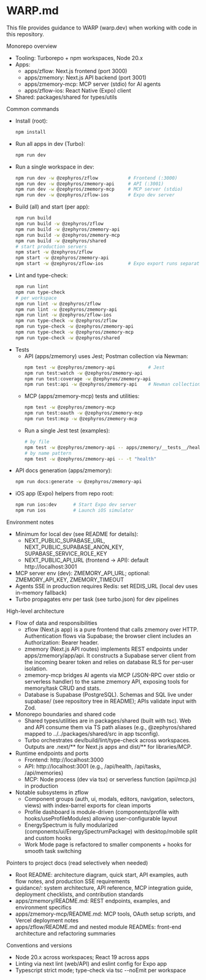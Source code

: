 # WARP.md

This file provides guidance to WARP (warp.dev) when working with code in this repository.

Monorepo overview
- Tooling: Turborepo + npm workspaces, Node 20.x
- Apps:
  - apps/zflow: Next.js frontend (port 3000)
  - apps/zmemory: Next.js API backend (port 3001)
  - apps/zmemory-mcp: MCP server (stdio) for AI agents
  - apps/zflow-ios: React Native (Expo) client
- Shared: packages/shared for types/utils

Common commands
- Install (root):
  ```bash path=null start=null
  npm install
  ```
- Run all apps in dev (Turbo):
  ```bash path=null start=null
  npm run dev
  ```
- Run a single workspace in dev:
  ```bash path=null start=null
  npm run dev -w @zephyros/zflow           # Frontend (:3000)
  npm run dev -w @zephyros/zmemory-api     # API (:3001)
  npm run dev -w @zephyros/zmemory-mcp     # MCP server (stdio)
  npm run dev -w @zephyros/zflow-ios       # Expo dev server
  ```
- Build (all) and start (per app):
  ```bash path=null start=null
  npm run build
  npm run build -w @zephyros/zflow
  npm run build -w @zephyros/zmemory-api
  npm run build -w @zephyros/zmemory-mcp
  npm run build -w @zephyros/shared
  # start production servers
  npm start -w @zephyros/zflow
  npm start -w @zephyros/zmemory-api
  npm start -w @zephyros/zflow-ios         # Expo export runs separately; see app README
  ```
- Lint and type-check:
  ```bash path=null start=null
  npm run lint
  npm run type-check
  # per workspace
  npm run lint -w @zephyros/zflow
  npm run lint -w @zephyros/zmemory-api
  npm run lint -w @zephyros/zflow-ios
  npm run type-check -w @zephyros/zflow
  npm run type-check -w @zephyros/zmemory-api
  npm run type-check -w @zephyros/zmemory-mcp
  npm run type-check -w @zephyros/shared
  ```
- Tests
  - API (apps/zmemory) uses Jest; Postman collection via Newman:
    ```bash path=null start=null
    npm test -w @zephyros/zmemory-api            # Jest
    npm run test:watch -w @zephyros/zmemory-api
    npm run test:coverage -w @zephyros/zmemory-api
    npm run test:api -w @zephyros/zmemory-api    # Newman collection
    ```
  - MCP (apps/zmemory-mcp) tests and utilities:
    ```bash path=null start=null
    npm test -w @zephyros/zmemory-mcp
    npm run test:oauth -w @zephyros/zmemory-mcp
    npm run test:mcp -w @zephyros/zmemory-mcp
    ```
  - Run a single Jest test (examples):
    ```bash path=null start=null
    # by file
    npm test -w @zephyros/zmemory-api -- apps/zmemory/__tests__/health.test.ts
    # by name pattern
    npm test -w @zephyros/zmemory-api -- -t "health"
    ```
- API docs generation (apps/zmemory):
  ```bash path=null start=null
  npm run docs:generate -w @zephyros/zmemory-api
  ```
- iOS app (Expo) helpers from repo root:
  ```bash path=null start=null
  npm run ios:dev      # Start Expo dev server
  npm run ios          # Launch iOS simulator
  ```

Environment notes
- Minimum for local dev (see README for details):
  - NEXT_PUBLIC_SUPABASE_URL, NEXT_PUBLIC_SUPABASE_ANON_KEY, SUPABASE_SERVICE_ROLE_KEY
  - NEXT_PUBLIC_API_URL (frontend -> API): default http://localhost:3001
- MCP server env (dev): ZMEMORY_API_URL; optional: ZMEMORY_API_KEY, ZMEMORY_TIMEOUT
- Agents SSE in production requires Redis: set REDIS_URL (local dev uses in-memory fallback)
- Turbo propagates env per task (see turbo.json) for dev pipelines

High-level architecture
- Flow of data and responsibilities
  - zflow (Next.js app) is a pure frontend that calls zmemory over HTTP. Authentication flows via Supabase; the browser client includes an Authorization: Bearer <token> header.
  - zmemory (Next.js API routes) implements REST endpoints under apps/zmemory/app/api. It constructs a Supabase server client from the incoming bearer token and relies on database RLS for per-user isolation.
  - zmemory-mcp bridges AI agents via MCP (JSON-RPC over stdio or serverless handler) to the same zmemory API, exposing tools for memory/task CRUD and stats.
  - Database is Supabase (PostgreSQL). Schemas and SQL live under supabase/ (see repository tree in README); APIs validate input with Zod.
- Monorepo boundaries and shared code
  - Shared types/utilities are in packages/shared (built with tsc). Web and API consume them via TS path aliases (e.g., @zephyros/shared mapped to ../../packages/shared/src in app tsconfig).
  - Turbo orchestrates dev/build/lint/type-check across workspaces. Outputs are .next/** for Next.js apps and dist/** for libraries/MCP.
- Runtime endpoints and ports
  - Frontend: http://localhost:3000
  - API: http://localhost:3001 (e.g., /api/health, /api/tasks, /api/memories)
  - MCP: Node process (dev via tsx) or serverless function (api/mcp.js) in production
- Notable subsystems in zflow
  - Component groups (auth, ui, modals, editors, navigation, selectors, views) with index-barrel exports for clean imports
  - Profile dashboard is module-driven (components/profile with hooks/useProfileModules) allowing user-configurable layout
  - EnergySpectrum is fully modularized (components/ui/EnergySpectrumPackage) with desktop/mobile split and custom hooks
  - Work Mode page is refactored to smaller components + hooks for smooth task switching

Pointers to project docs (read selectively when needed)
- Root README: architecture diagram, quick start, API examples, auth flow notes, and production SSE requirements
- guidance/: system architecture, API reference, MCP integration guide, deployment checklists, and contribution standards
- apps/zmemory/README.md: REST endpoints, examples, and environment specifics
- apps/zmemory-mcp/README.md: MCP tools, OAuth setup scripts, and Vercel deployment notes
- apps/zflow/README.md and nested module READMEs: front-end architecture and refactoring summaries

Conventions and versions
- Node 20.x across workspaces; React 19 across apps
- Linting via next lint (web/API) and eslint config for Expo app
- Typescript strict mode; type-check via tsc --noEmit per workspace
